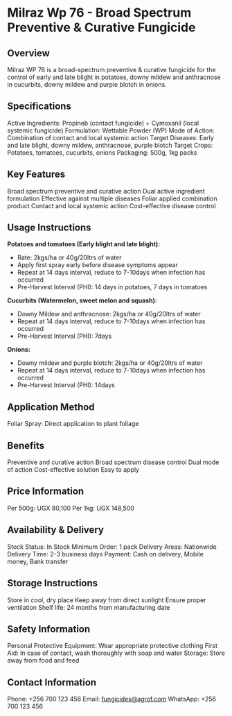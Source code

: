 # Milraz Wp 76 - Broad Spectrum Preventive & Curative Fungicide

## Overview
Milraz WP 76 is a broad-spectrum preventive & curative fungicide for the control of early and late blight in potatoes, downy mildew and anthracnose in cucurbits, downy mildew and purple blotch in onions.

## Specifications
Active Ingredients: Propineb (contact fungicide) + Cymoxanil (local systemic fungicide)
Formulation: Wettable Powder (WP)
Mode of Action: Combination of contact and local systemic action
Target Diseases: Early and late blight, downy mildew, anthracnose, purple blotch
Target Crops: Potatoes, tomatoes, cucurbits, onions
Packaging: 500g, 1kg packs

## Key Features
Broad spectrum preventive and curative action
Dual active ingredient formulation
Effective against multiple diseases
Foliar applied combination product
Contact and local systemic action
Cost-effective disease control

## Usage Instructions
**Potatoes and tomatoes (Early blight and late blight):**
- Rate: 2kgs/ha or 40g/20ltrs of water
- Apply first spray early before disease symptoms appear
- Repeat at 14 days interval, reduce to 7-10days when infection has occurred
- Pre-Harvest Interval (PHI): 14 days in potatoes, 7 days in tomatoes

**Cucurbits (Watermelon, sweet melon and squash):**
- Downy Mildew and anthracnose: 2kgs/ha or 40g/20ltrs of water
- Repeat at 14 days interval, reduce to 7-10days when infection has occurred
- Pre-Harvest Interval (PHI): 7days

**Onions:**
- Downy mildew and purple blotch: 2kgs/ha or 40g/20ltrs of water
- Repeat at 14 days interval, reduce to 7-10days when infection has occurred
- Pre-Harvest Interval (PHI): 14days

## Application Method
Foliar Spray: Direct application to plant foliage

## Benefits
Preventive and curative action
Broad spectrum disease control
Dual mode of action
Cost-effective solution
Easy to apply

## Price Information
Per 500g: UGX 80,100
Per 1kg: UGX 148,500

## Availability & Delivery
Stock Status: In Stock
Minimum Order: 1 pack
Delivery Areas: Nationwide
Delivery Time: 2-3 business days
Payment: Cash on delivery, Mobile money, Bank transfer

## Storage Instructions
Store in cool, dry place
Keep away from direct sunlight
Ensure proper ventilation
Shelf life: 24 months from manufacturing date

## Safety Information
Personal Protective Equipment: Wear appropriate protective clothing
First Aid: In case of contact, wash thoroughly with soap and water
Storage: Store away from food and feed

## Contact Information
Phone: +256 700 123 456
Email: fungicides@agrof.com
WhatsApp: +256 700 123 456

